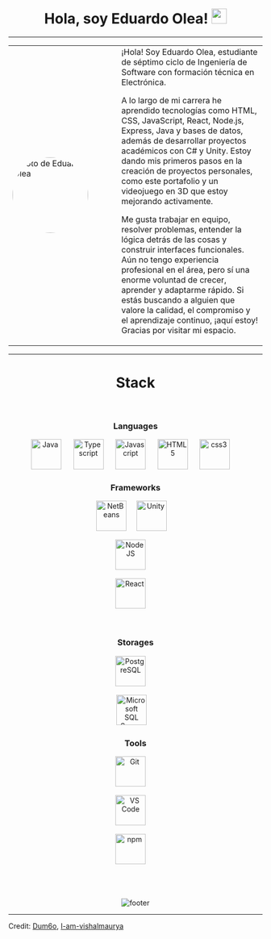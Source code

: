 <h1 align="center">Hola, soy Eduardo Olea! <img src="https://media.giphy.com/media/hvRJCLFzcasrR4ia7z/giphy.gif" width="30"/></h1>

---

<table>
  <tr>
    <td width="200px">
      <img src="https://avatars.githubusercontent.com/u/000000?v=4" width="150px" style="border-radius:50%;" alt="Foto de Eduardo Olea"/>
    </td>
    <td>
 ¡Hola! Soy Eduardo Olea, estudiante de séptimo ciclo de Ingeniería de Software con formación técnica en Electrónica.

A lo largo de mi carrera he aprendido tecnologías como HTML, CSS, JavaScript, React, Node.js, Express, Java y bases de datos, además de desarrollar proyectos académicos con C# y Unity. Estoy dando mis primeros pasos en la creación de proyectos personales, como este portafolio y un videojuego en 3D que estoy mejorando activamente.

Me gusta trabajar en equipo, resolver problemas, entender la lógica detrás de las cosas y construir interfaces funcionales. Aún no tengo experiencia profesional en el área, pero sí una enorme voluntad de crecer, aprender y adaptarme rápido. Si estás buscando a alguien que valore la calidad, el compromiso y el aprendizaje continuo, ¡aquí estoy! Gracias por visitar mi espacio.
    </td>
  </tr>
</table>

---

<!-- STACK -->
<div align="center" width="100">
  <h1>Stack</h1>
  
  <!-- Languages -->
  </br>
  <h3>Languages</h3>
  <img
    src="https://cdn.jsdelivr.net/gh/devicons/devicon@latest/icons/java/java-original-wordmark.svg"
    width="60px"
    alt="Java">
    &nbsp;&nbsp;&nbsp;&nbsp;
  <img
    src="https://cdn.jsdelivr.net/gh/devicons/devicon@latest/icons/typescript/typescript-original.svg"
    width="60px"
    alt="Typescript">
    &nbsp;&nbsp;&nbsp;&nbsp;
  <img
    src="https://cdn.jsdelivr.net/gh/devicons/devicon@latest/icons/javascript/javascript-original.svg"
    width="60px"
    alt="Javascript">
    &nbsp;&nbsp;&nbsp;&nbsp;
  <img
    src="https://cdn.jsdelivr.net/gh/devicons/devicon@latest/icons/html5/html5-original-wordmark.svg"
    width="60px"
    alt="HTML5">
    &nbsp;&nbsp;&nbsp;&nbsp;
  <img
    src="https://cdn.jsdelivr.net/gh/devicons/devicon@latest/icons/css3/css3-original-wordmark.svg"
    width="60px"
    alt="css3">
    &nbsp;&nbsp;&nbsp;&nbsp;
  
  <!-- Frameworks -->
  </br>
  <h3>Frameworks</h3>

  <!-- NetBeans -->
<img src="https://upload.wikimedia.org/wikipedia/commons/9/98/Apache_NetBeans_Logo.svg" width="60px" alt="NetBeans">
&nbsp;&nbsp;&nbsp;

<!-- Unity -->
<img src="https://upload.wikimedia.org/wikipedia/commons/1/19/Unity_Technologies_logo.svg" width="60px" alt="Unity">
&nbsp;&nbsp;&nbsp;

  </br>

  <img
    src="https://cdn.jsdelivr.net/gh/devicons/devicon@latest/icons/nodejs/nodejs-original-wordmark.svg"
    width="60px"
    alt="NodeJS">
    &nbsp;&nbsp;&nbsp;&nbsp;
 
  <img
    src="https://cdn.jsdelivr.net/gh/devicons/devicon@latest/icons/react/react-original-wordmark.svg"
    width="60px"
    alt="React">
    &nbsp;&nbsp;&nbsp;&nbsp;

  
  <!-- Storages -->
  </br>
  <h3>Storages</h3>

  <img
    src="https://cdn.jsdelivr.net/gh/devicons/devicon@latest/icons/postgresql/postgresql-original-wordmark.svg"
    width="60px"
    alt="PostgreSQL">
    &nbsp;&nbsp;&nbsp;&nbsp;

<!-- Microsoft SQL Server -->
<img src="https://upload.wikimedia.org/wikipedia/commons/8/87/Sql_data_base_with_logo.png" width="60px" alt="Microsoft SQL Server">
&nbsp;&nbsp;&nbsp;
  <!-- Tools -->
  </br>
  <h3>Tools</h3>
  <img
    src="https://cdn.jsdelivr.net/gh/devicons/devicon@latest/icons/github/github-original-wordmark.svg"
    width="60px"
    alt="Git">
    &nbsp;&nbsp;&nbsp;&nbsp;
  
  </br>
  
  <img
    src="https://cdn.jsdelivr.net/gh/devicons/devicon@latest/icons/vscode/vscode-original-wordmark.svg"
    width="60px"
    alt="VS Code">
    &nbsp;&nbsp;&nbsp;&nbsp;

  <img
    src="https://cdn.jsdelivr.net/gh/devicons/devicon@latest/icons/npm/npm-original-wordmark.svg"
    width="60px"
    alt="npm">
    &nbsp;&nbsp;&nbsp;&nbsp;
    
</div>

</br>
</br>
</br>


<!-- FOOTER -->
<div align="center" width="100">
  <img src="https://capsule-render.vercel.app/api?color=0:1408d0,50:0860d0,100:08c4d0&height=100&section=footer&fontSize=30&type=waving&fontColor=fefefe"
  alt="footer" />
</div>

<!--
USED:
1. Markdown: https://github.github.com/gfm/
2. Icons: https://github.com/devicons/devicon/tree/v2.14.0/icons


-->

------

Credit: [Dum6o](https://github.com/Dum6o), [I-am-vishalmaurya](https://github.com/I-am-vishalmaurya)
